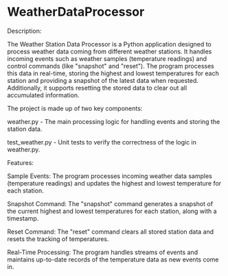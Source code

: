 # WeatherDataProcessor
Description:

The Weather Station Data Processor is a Python application designed to process weather data coming from different weather stations. It handles incoming events such as weather samples (temperature readings) and control commands (like "snapshot" and "reset"). The program processes this data in real-time, storing the highest and lowest temperatures for each station and providing a snapshot of the latest data when requested. Additionally, it supports resetting the stored data to clear out all accumulated information.

The project is made up of two key components:

weather.py - The main processing logic for handling events and storing the station data.

test_weather.py - Unit tests to verify the correctness of the logic in weather.py.

Features:

Sample Events: The program processes incoming weather data samples (temperature readings) and updates the highest and lowest temperature for each station.

Snapshot Command: The "snapshot" command generates a snapshot of the current highest and lowest temperatures for each station, along with a timestamp.

Reset Command: The "reset" command clears all stored station data and resets the tracking of temperatures.

Real-Time Processing: The program handles streams of events and maintains up-to-date records of the temperature data as new events come in.

